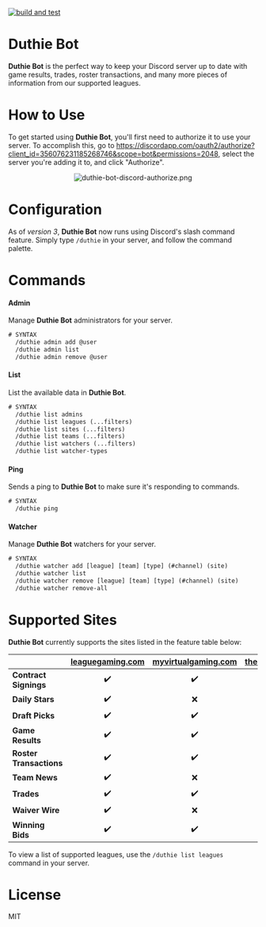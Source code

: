 [![build and test](https://github.com/tfrizzell/lg-sportscentre/actions/workflows/build-and-test.yml/badge.svg?branch=3.0-dev)](https://github.com/tfrizzell/lg-sportscentre/actions/workflows/build-and-test.yml)

Duthie Bot
===============
**Duthie Bot** is the perfect way to keep your Discord server up to date with game results, trades, roster transactions, and many more pieces of information from our supported leagues.

How to Use
==========
To get started using **Duthie Bot**, you'll first need to authorize it to use your server. To accomplish this, go to https://discordapp.com/oauth2/authorize?client_id=356076231185268746&scope=bot&permissions=2048, select the server you're adding it to, and click "Authorize".

<p align="center"><img alt="duthie-bot-discord-authorize.png" src="https://i.imgur.com/Tk4Tk8z.png" /></p>

Configuration
=============
As of *version 3*, **Duthie Bot** now runs using Discord's slash command feature. Simply type `/duthie` in your server, and follow the command palette.

Commands
========
#### Admin
Manage **Duthie Bot** administrators for your server.
```vb
# SYNTAX
  /duthie admin add @user
  /duthie admin list
  /duthie admin remove @user
```

#### List
List the available data in **Duthie Bot**.
```vb
# SYNTAX
  /duthie list admins
  /duthie list leagues (...filters)
  /duthie list sites (...filters)
  /duthie list teams (...filters)
  /duthie list watchers (...filters)
  /duthie list watcher-types
```

#### Ping
Sends a ping to **Duthie Bot** to make sure it's responding to commands.
```vb
# SYNTAX
  /duthie ping
```

#### Watcher
Manage **Duthie Bot** watchers for your server.
```vb
# SYNTAX
  /duthie watcher add [league] [team] [type] (#channel) (site)
  /duthie watcher list
  /duthie watcher remove [league] [team] [type] (#channel) (site)
  /duthie watcher remove-all
```

Supported Sites
===============
**Duthie Bot** currently supports the sites listed in the feature table below:

&nbsp;                  | **[leaguegaming.com](https://www.leaguegaming.com)** | **[myvirtualgaming.com](https://vghl.myvirtualgaming.com)** | **[thespnhl.com](https://thespnhl.com)**
------------------------|:----------------------------------------------------:|:-----------------------------------------------------------:|:----------------------------------------:
**Contract Signings**   | ✔️                                                   | ✔️                                                         | ❌                                      
**Daily Stars**         | ✔️                                                   | ❌                                                         | ❌                                      
**Draft Picks**         | ✔️                                                   | ✔️                                                         | ❌                                      
**Game Results**        | ✔️                                                   | ✔️                                                         | ✔️                                      
**Roster Transactions** | ✔️                                                   | ✔️                                                         | ❌                                      
**Team News**           | ✔️                                                   | ❌                                                         | ❌                                      
**Trades**              | ✔️                                                   | ✔️                                                         | ❌                                      
**Waiver Wire**         | ✔️                                                   | ❌                                                         | ❌                                      
**Winning Bids**        | ✔️                                                   | ✔️                                                         | ❌                                      

To view a list of supported leagues, use the `/duthie list leagues` command in your server.

License
=======
MIT
